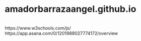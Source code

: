 # amadorbarrazaangel.github.io
<br>
https://www.w3schools.com/js/
<br>
https://app.asana.com/0/1201988027774172/overview

